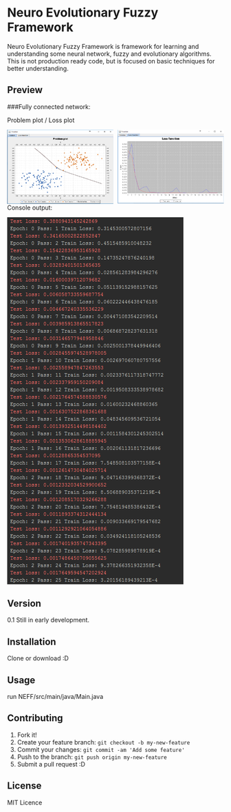 # Neuro Evolutionary Fuzzy Framework

Neuro Evolutionary Fuzzy Framework is framework for learning and understanding some neural network, fuzzy and
evolutionary algorithms. This is not production ready code, but is focused on basic techniques for better understanding.

## Preview
###Fully connected network:

Problem plot / Loss plot

<div>
  <img style="float:left" src="https://raw.githubusercontent.com/tmarinkovic/NEFF/master/src/resources/plot.png" width="49%"/>
  <img style="float:right" src="https://raw.githubusercontent.com/tmarinkovic/NEFF/master/src/resources/loss.png" width="49%"/>
</p>
<div style="clear:both"></div>
Console output:

![alt text](https://raw.githubusercontent.com/tmarinkovic/NEFF/master/src/resources/console.png)


## Version
0.1
Still in early development.

## Installation

Clone or download :D

## Usage

run NEFF/src/main/java/Main.java

## Contributing

1. Fork it!
2. Create your feature branch: `git checkout -b my-new-feature`
3. Commit your changes: `git commit -am 'Add some feature'`
4. Push to the branch: `git push origin my-new-feature`
5. Submit a pull request :D

## License

MIT Licence
